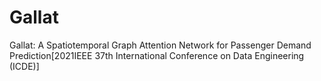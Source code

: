 # Gallat
Gallat: A Spatiotemporal Graph Attention Network for Passenger Demand Prediction[2021IEEE 37th International Conference on Data Engineering (ICDE)]
<br>

<!-- <style>
    body {
        text-align: justify;
    }
</style> -->
